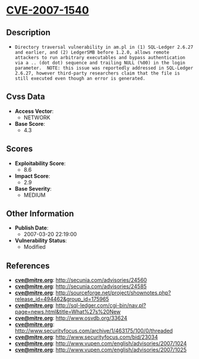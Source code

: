 
# [CVE-2007-1540](https://cve.mitre.org/cgi-bin/cvename.cgi?name=CVE-2007-1540)

## Description

- `Directory traversal vulnerability in am.pl in (1) SQL-Ledger 2.6.27 and earlier, and (2) LedgerSMB before 1.2.0, allows remote attackers to run arbitrary executables and bypass authentication via a .. (dot dot) sequence and trailing NULL (%00) in the login parameter.  NOTE: this issue was reportedly addressed in SQL-Ledger 2.6.27, however third-party researchers claim that the file is still executed even though an error is generated.`

## Cvss Data

- **Access Vector**:
  - NETWORK
- **Base Score**:
  - 4.3

## Scores

- **Exploitability Score**:
  - 8.6
- **Impact Score**:
  - 2.9
- **Base Severity**:
  - MEDIUM

## Other Information

- **Publish Date**:
  - 2007-03-20 22:19:00
- **Vulnerability Status**:
  - Modified

## References

- **cve@mitre.org**: http://secunia.com/advisories/24560
- **cve@mitre.org**: http://secunia.com/advisories/24585
- **cve@mitre.org**: http://sourceforge.net/project/shownotes.php?release_id=494462&group_id=175965
- **cve@mitre.org**: http://sql-ledger.com/cgi-bin/nav.pl?page=news.html&title=What%27s%20New
- **cve@mitre.org**: http://www.osvdb.org/33624
- **cve@mitre.org**: http://www.securityfocus.com/archive/1/463175/100/0/threaded
- **cve@mitre.org**: http://www.securityfocus.com/bid/23034
- **cve@mitre.org**: http://www.vupen.com/english/advisories/2007/1024
- **cve@mitre.org**: http://www.vupen.com/english/advisories/2007/1025
